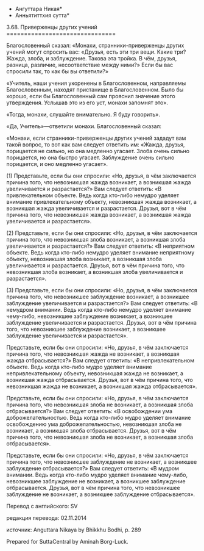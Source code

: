 * Ангуттара Никая*
* Анньятиттхия сутта*

3\.68\. Приверженцы других учений
\=\=\=\=\=\=\=\=\=\=\=\=\=\=\=\=\=\=\=\=\=\=\=\=\=\=\=\=\=\=\=

Благословенный сказал: «Монахи, странники\-приверженцы других учений могут спросить вас: «Друзья, есть эти три вещи\. Какие три? Жажда, злоба, и заблуждение\. Такова эта тройка\. В чём, друзья, разница, различие, несоответствие между ними?» Если бы вас спросили так, то как бы вы ответили?»

«Учитель, наши учения укоренены в Благословенном, направляемы Благословенным, находят пристанище в Благословенном\. Было бы хорошо, если бы Благословенный сам прояснил значение этого утверждения\. Услышав это из его уст, монахи запомнят это»\.

«Тогда, монахи, слушайте внимательно\. Я буду говорить»\.

«Да, Учитель»—ответили монахи\. Благословенный сказал:

«Монахи, если странники\-приверженцы других учений зададут вам такой вопрос, то вот как вам следует ответить им: «Жажда, друзья, порицается не сильно, но она медленно угасает\. Злоба очень сильно порицается, но она быстро угасает\. Заблуждение очень сильно порицается, и оно медленно угасает»\.

\(1\) Представьте, если бы они спросили: «Но, друзья, в чём заключается причина того, что невозникшая жажда возникает, а возникшая жажда увеличивается и разрастается?» Вам следует ответить: «В привлекательном объекте\. Ведь когда кто\-либо немудро уделяет внимание привлекательному объекту, невозникшая жажда возникает, а возникшая жажда увеличивается и разрастается\. Друзья, вот в чём причина того, что невозникшая жажда возникает, а возникшая жажда увеличивается и разрастается»\.

\(2\) Представьте, если бы они спросили: «Но, друзья, в чём заключается причина того, что невозникшая злоба возникает, а возникшая злоба увеличивается и разрастается?» Вам следует ответить: «В неприятном объекте\. Ведь когда кто\-либо немудро уделяет внимание неприятному объекту, невозникшая злоба возникает, а возникшая злоба увеличивается и разрастается\. Друзья, вот в чём причина того, что невозникшая злоба возникает, а возникшая злоба увеличивается и разрастается»\.

\(3\) Представьте, если бы они спросили: «Но, друзья, в чём заключается причина того, что невозникшее заблуждение возникает, а возникшее заблуждение увеличивается и разрастается?» Вам следует ответить: «В немудром внимании\. Ведь когда кто\-либо немудро уделяет внимание чему\-либо, невозникшее заблуждение возникает, а возникшее заблуждение увеличивается и разрастается\. Друзья, вот в чём причина того, что невозникшее заблуждение возникает, а возникшее заблуждение увеличивается и разрастается»\.

Представьте, если бы они спросили: «Но, друзья, в чём заключается причина того, что невозникшая жажда не возникает, а возникшая жажда отбрасывается?» Вам следует ответить: «В непривлекательном объекте\. Ведь когда кто\-либо мудро уделяет внимание непривлекательному объекту, невозникшая жажда не возникает, а возникшая жажда отбрасывается\. Друзья, вот в чём причина того, что невозникшая жажда не возникает, а возникшая жажда отбрасывается»\.

Представьте, если бы они спросили: «Но, друзья, в чём заключается причина того, что невозникшая злоба не возникает, а возникшая злоба отбрасывается?» Вам следует ответить: «В освобождении ума доброжелательностью\. Ведь когда кто\-либо мудро уделяет внимание освобождению ума доброжелательностью, невозникшая злоба не возникает, а возникшая злоба отбрасывается\. Друзья, вот в чём причина того, что невозникшая злоба не возникает, а возникшая злоба отбрасывается»\.

Представьте, если бы они спросили: «Но, друзья, в чём заключается причина того, что невозникшее заблуждение не возникает, а возникшее заблуждение отбрасывается?» Вам следует ответить: «В мудром внимании\. Ведь когда кто\-либо мудро уделяет внимание чему\-либо, невозникшее заблуждение не возникает, а возникшее заблуждение отбрасывается\. Друзья, вот в чём причина того, что невозникшее заблуждение не возникает, а возникшее заблуждение отбрасывается»\.

Перевод с английского: SV

редакция перевода: 02\.11\.2014

источник: Anguttara Nikaya by Bhikkhu Bodhi, p\. 289

Prepared for SuttaCentral by Aminah Borg\-Luck\.